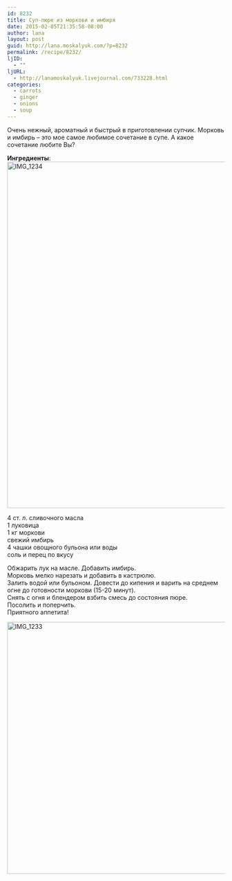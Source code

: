 ```yaml
---
id: 8232
title: Суп-пюре из моркови и имбиря
date: 2015-02-05T21:35:58-08:00
author: lana
layout: post
guid: http://lana.moskalyuk.com/?p=8232
permalink: /recipe/8232/
ljID:
  - ""
ljURL:
  - http://lanamoskalyuk.livejournal.com/733228.html
categories:
  - carrots
  - ginger
  - onions
  - soup
---
```

Очень нежный, ароматный и быстрый в приготовлении супчик. Морковь и имбирь &#8211; это мое самое любимое сочетание в супе. А какое сочетание любите Вы?

**Ингредиенты**:  
<img loading="lazy" src="https://farm8.staticflickr.com/7322/16267286650_e27420ea73_c.jpg" alt="IMG_1234" width="677" height="800" /> 

4 ст. л. сливочного масла  
1 луковица  
1 кг моркови  
свежий имбирь  
4 чашки овощного бульона или воды  
соль и перец по вкусу

Обжарить лук на масле. Добавить имбирь.  
Морковь мелко нарезать и добавить в кастрюлю.  
Залить водой или бульоном. Довести до кипения и варить на среднем огне до готовности моркови (15-20 минут).  
Снять с огня и блендером взбить смесь до состояния пюре.  
Посолить и поперчить.  
Приятного аппетита!

<img loading="lazy" src="https://farm8.staticflickr.com/7397/16453773942_c535b5b33a_c.jpg" alt="IMG_1233" width="800" height="582" />